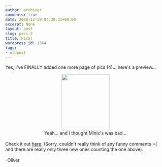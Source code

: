 ```yaml
---
author: archiver
comments: true
date: 2000-12-20 04:30:33+00:00
excerpt: None
layout: post
slug: pics-2
title: Pics!
wordpress_id: 1364
tags:
- oldpost
---
```


Yes, I've FINALLY added one more page of pics (4)... here's a preview... <br /><center><img src=http://www.oliverweb.com/pics/29/yuck.jpg width=151 height=176><br />Yeah... and I thought Minix's was bad...</center><br />Check it out <a href=http://www.oliverweb.com/pics/29/index.shtml>here</a>. (Sorry, couldn't really think of any funny comments =( and there are really only three new ones counting the one above).<br /><br />-Oliver